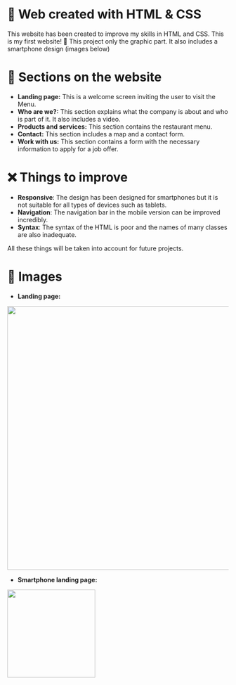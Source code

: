 # 🎨 Web created with HTML & CSS 
This website has been created to improve my skills in HTML and CSS. This is my first website! 🥳
This project only the graphic part.
It also includes a smartphone design (images below)

# 📐 Sections on the website 
* **Landing page:** This is a welcome screen inviting the user to visit the Menu.
* **Who are we?:** This section explains what the company is about and who is part of it. It also includes a video.
* **Products and services:** This section contains the restaurant menu.
* **Contact:** This section includes a map and a contact form.
* **Work with us:** This section contains a form with the necessary information to apply for a job offer.

# ❌ Things to improve
* **Responsive**: The design has been designed for smartphones but it is not suitable for all types of devices such as tablets.
* **Navigation**: The navigation bar in the mobile version can be improved incredibly.
* **Syntax**: The syntax of the HTML is poor and the names of many classes are also inadequate.

All these things will be taken into account for future projects.

# 📸 Images
* **Landing page:**
<img src="https://github.com/user-attachments/assets/8416c4d8-32f0-4588-980c-90efd3c12817" width="600">


* **Smartphone landing page:**

<img src="https://github.com/user-attachments/assets/93d35468-7199-4064-8e04-ee039d5df54e" width="200">





